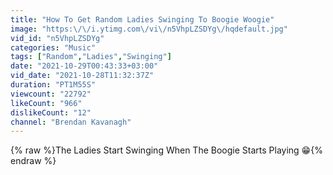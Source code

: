 ```yaml
---
title: "How To Get Random Ladies Swinging To Boogie Woogie"
image: "https:\/\/i.ytimg.com\/vi\/n5VhpLZSDYg\/hqdefault.jpg"
vid_id: "n5VhpLZSDYg"
categories: "Music"
tags: ["Random","Ladies","Swinging"]
date: "2021-10-29T00:43:33+03:00"
vid_date: "2021-10-28T11:32:37Z"
duration: "PT1M55S"
viewcount: "22792"
likeCount: "966"
dislikeCount: "12"
channel: "Brendan Kavanagh"
---
```

{% raw %}The Ladies Start Swinging When The Boogie Starts Playing 😁{% endraw %}
